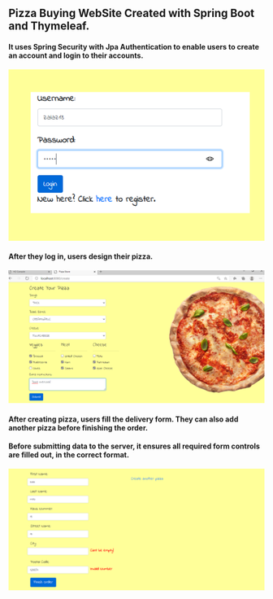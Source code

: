 ## Pizza Buying WebSite Created with Spring Boot and Thymeleaf.

#### It uses Spring Security with Jpa Authentication to enable users to create an account and login to their accounts.

![alt text](storeLogin.png)

#### After they log in, users design their pizza.

![alt text](createPizza.png)

#### After creating pizza, users fill the delivery form. They can also add another pizza before finishing the order.
#### Before submitting data to the server, it ensures all required form controls are filled out, in the correct format.

![alt text](orderPizza.png)




